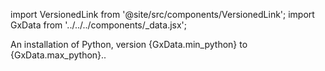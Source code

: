 import VersionedLink from '@site/src/components/VersionedLink';
import GxData from '../../../components/_data.jsx';

<span><VersionedLink to='/core/installation_and_setup/set_up_a_python_environment'>An installation of Python, version {GxData.min_python} to {GxData.max_python}.</VersionedLink>.</span>